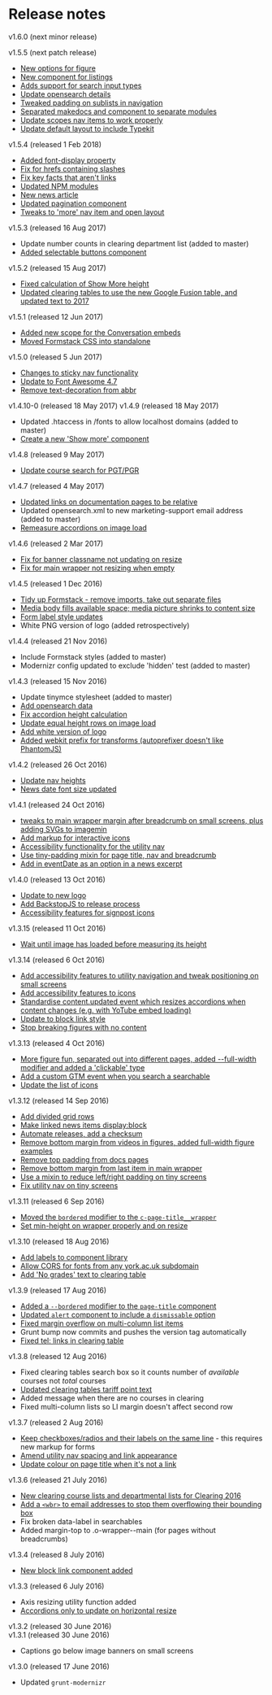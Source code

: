 # Release notes

v1.6.0 (next minor release)

v1.5.5 (next patch release)
* [New options for figure](../../tree/component/figure)
* [New component for listings](../../tree/component/listings)
* [Adds support for search input types](../../tree/component/forms)
* [Update opensearch details](../../tree/update/opensearch)
* [Tweaked padding on sublists in navigation](../../tree/fix/navigation)
* [Separated makedocs and component to separate modules](../../tree/update/decouple-component)
* [Update scopes nav items to work properly](../../tree/update/scopes)
* [Update default layout to include Typekit](../../tree/fix/layout)

v1.5.4 (released 1 Feb 2018)
* [Added font-display property](../../tree/update/webfonts)
* [Fix for hrefs containing slashes](../../tree/fix/ids-with-slashes)
* [Fix key facts that aren't links](../../tree/fix/key-messages)
* [Updated NPM modules](../../tree/update/npm)
* [New news article](../../tree/component/news)
* [Updated pagination component](../../tree/component/pagination)
* [Tweaks to 'more' nav item and open layout](../../tree/component/nav)

v1.5.3 (released 16 Aug 2017)
* Update number counts in clearing department list (added to master)
* [Added selectable buttons component](../../tree/component/buttons)

v1.5.2 (released 15 Aug 2017)
* [Fixed calculation of Show More height](../../tree/component/show-more)
* [Updated clearing tables to use the new Google Fusion table, and updated text to 2017](../../tree/module/clearing-table)

v1.5.1 (released 12 Jun 2017)
* [Added new scope for the Conversation embeds](../../tree/scope/conversation)
* [Moved Formstack CSS into standalone](../../tree/update/formstack)

v1.5.0 (released 5 Jun 2017)
* [Changes to sticky nav functionality](../../tree/component/sticky-nav)
* [Update to Font Awesome 4.7](../../tree/update/font-awesome)
* [Remove text-decoration from abbr](../../tree/fix/abbr)

v1.4.10-0 (released 18 May 2017)
v1.4.9 (released 18 May 2017)
* Updated .htaccess in /fonts to allow localhost domains (added to master)
* [Create a new 'Show more' component](../../tree/component/show-more)

v1.4.8 (released 9 May 2017)
* [Update course search for PGT/PGR](../../tree/module/course-search)

v1.4.7 (released 4 May 2017)
* [Updated links on documentation pages to be relative](../../tree/feature/nav-process)
* Updated opensearch.xml to new marketing-support email address (added to master)
* [Remeasure accordions on image load](../../tree/fix/accordions)

v1.4.6 (released 2 Mar 2017)
* [Fix for banner classname not updating on resize](../../tree/fix/figure)
* [Fix for main wrapper not resizing when empty](../../tree/fix/js-wrapper-height)

v1.4.5 (released 1 Dec 2016)
* [Tidy up Formstack - remove imports, take out separate files](../../tree/fix/formstack)
* [Media body fills available space; media picture shrinks to content size](../../tree/component/key-fact)
* [Form label style updates](../../tree/component/forms)
* White PNG version of logo (added retrospectively)

v1.4.4 (released 21 Nov 2016)
* Include Formstack styles (added to master)
* Modernizr config updated to exclude 'hidden' test (added to master)

v1.4.3 (released 15 Nov 2016)
* Update tinymce stylesheet (added to master)
* [Add opensearch data](../../tree/feature/opensearch)
* [Fix accordion height calculation](../../tree/fix/accordions)
* [Update equal height rows on image load](../../tree/fix/equal-height-rows)
* [Add white version of logo](../../tree/update/logo)
* [Added webkit prefix for transforms (autoprefixer doesn't like PhantomJS)](../../tree/feature/postcss)

v1.4.2 (released 26 Oct 2016)
* [Update nav heights](../../tree/fix/nav-padding)
* [News date font size updated](../../tree/fix/component/news)

v1.4.1 (released 24 Oct 2016)
* [tweaks to main wrapper margin after breadcrumb on small screens, plus adding SVGs to imagemin](../../tree/master)
* [Add markup for interactive icons](../../tree/component/icons)
* [Accessibility functionality for the utility nav](../../tree/component/utility-nav)
* [Use tiny-padding mixin for page title, nav and breadcrumb](../../tree/fix/padding)
* [Add in eventDate as an option in a news excerpt](../../tree/component/news)

v1.4.0 (released 13 Oct 2016)
* [Update to new logo](../../tree/update/logo)
* [Add BackstopJS to release process](../../tree/feature/backstop)
* [Accessibility features for signpost icons](../../tree/component/signpost)

v1.3.15 (released 11 Oct 2016)
* [Wait until image has loaded before measuring its height](../../tree/component/figure)

v1.3.14 (released 6 Oct 2016)
* [Add accessibility features to utility navigation and tweak positioning on small screens](../../tree/component/utility-nav)
* [Add accessibility features to icons](../../tree/component/icons)
* [Standardise content.updated event which resizes accordions when content changes (e.g. with YoTube embed loading)](../../tree/fix/accordions)
* [Update to block link style](../../tree/component/block-link)
* [Stop breaking figures with no content](../../tree/component/figure)

v1.3.13 (released 4 Oct 2016)
* [More figure fun, separated out into different pages, added --full-width modifier and added a 'clickable' type](../../tree/component/figure)
* [Add a custom GTM event when you search a searchable](../../tree/module/searchables)
* [Update the list of icons](../../tree/update/font-awesome)

v1.3.12 (released 14 Sep 2016)
* [Add divided grid rows](../../tree/component/bordered-grid)
* [Make linked news items display:block](../../tree/component/news)
* [Automate releases, add a checksum](../../tree/feature/release-process)
* [Remove bottom margin from videos in figures, added full-width figure examples](../../tree/component/figure)
* [Remove top padding from docs pages](../../tree/fix/docs)
* [Remove bottom margin from last item in main wrapper](../../tree/fix/footer-margin)
* [Use a mixin to reduce left/right padding on tiny screens](../../tree/fix/padding)
* [Fix utility nav on tiny screens](../../tree/component/utility-nav)

v1.3.11 (released 6 Sep 2016)
* [Moved the `bordered` modifier to the `c-page-title__wrapper`](../../tree/component/page-title)
* [Set min-height on wrapper properly and on resize](../../tree/module/wrapper-height)

v1.3.10 (released 18 Aug 2016)
* [Add labels to component library](../../tree/component/label)
* [Allow CORS for fonts from any york.ac.uk subdomain](../../tree/fix/icon-fonts)
* [Add 'No grades' text to clearing table](../../tree/module/clearing-tables)

v1.3.9 (released 17 Aug 2016)
* [Added a `--bordered` modifier to the `page-title` component](../../tree/component/page-title)
* [Updated `alert` component to include a `dismissable` option](../../tree/component/alert)
* [Fixed margin overflow on multi-column list items](../../tree/fix/multi-column)
* Grunt bump now commits and pushes the version tag automatically
* [Fixed tel: links in clearing table](../../tree/module/clearing-tables)

v1.3.8 (released 12 Aug 2016)
* Fixed clearing tables search box so it counts number of _available_ courses not _total_ courses
* [Updated clearing tables tariff point text](../../tree/module/clearing-tables)
* Added message when there are no courses in clearing
* Fixed multi-column lists so LI margin doesn't affect second row

v1.3.7 (released 2 Aug 2016)
* [Keep checkboxes/radios and their labels on the same line](../../tree/component/forms) - this requires new markup for forms
* [Amend utility nav spacing and link appearance](../../tree/component/utility-nav)
* [Update colour on page title when it's not a link](../../tree/fix/page-title)

v1.3.6 (released 21 July 2016)
* [New clearing course lists and departmental lists for Clearing 2016](../../tree/module/clearing-tables)
* [Add a `<wbr>` to email addresses to stop them overflowing their bounding box](../../tree/fix/long-email-addresses)
* Fix broken data-label in searchables
* Added margin-top to .o-wrapper--main (for pages without breadcrumbs)

v1.3.4 (released 8 July 2016)
* [New block link component added](../../tree/component/block-link)

v1.3.3 (released 6 July 2016)
* Axis resizing utility function added
* [Accordions only to update on horizontal resize](../../tree/module/accordion)

v1.3.2 (released 30 June 2016)<br>
v1.3.1 (released 30 June 2016)
* Captions go below image banners on small screens

v1.3.0 (released 17 June 2016)
* Updated `grunt-modernizr`
